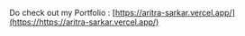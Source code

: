 Do check out my Portfolio : [https://aritra-sarkar.vercel.app/](https://https://aritra-sarkar.vercel.app/)